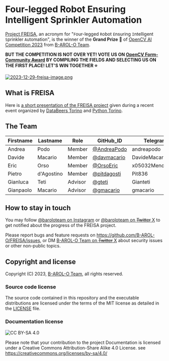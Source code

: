 # Four-legged Robot Ensuring Intelligent Sprinkler Automation

<!-- [![2023-10-28-freisa-landing-page.png](https://github.com/B-AROL-O/FREISA/assets/90387263/720b1270-4645-444d-8c37-23f423472d9a)](https://www.hackster.io/projects/845012) -->

[Project FREISA](https://www.hackster.io/projects/845012), an acronym for "`F`our-legged `R`obot `E`nsuring `I`ntelligent `S`prinkler `A`utomation", is the winner of the **Grand Prize** 🥇 of [OpenCV AI Competition 2023](https://www.hackster.io/contests/opencv-ai-competition-2023) from [B-AROL-O Team](https://github.com/B-AROL-O?view_as=public).

**BUT THE COMPETITION IS NOT OVER YET! VOTE US ON [OpenCV Form-Community Award](https://www.jotform.com/form/233544823564157) BY COMPILING THE FIELDS AND SELECTING US ON THE FIRST PLACE! LET'S WIN TOGETHER ⭐**

[![2023-12-29-freisa-image.png](https://github.com/B-AROL-O/FREISA/assets/90387263/395a7b23-75df-4d37-9ae5-e493044b0249)](https://www.jotform.com/form/233544823564157)

## What is FREISA

Here is [a short presentation of the FREISA project](https://video.linux.it/w/xq3Z9khHJGTzv2NsNc1gK7?start=9m37&stop=20m23) given during a recent event organized by [DataBeers Torino](https://twitter.com/databeerstorino) and [Python Torino](https://torino.python.it/).

## The Team


Firstname | Lastname   | Role    | GitHub_ID                                    | Telegram_ID
----------|------------|---------|----------------------------------------|---------------------
Andrea    | Podo       | Member  | [@AndreaPodo](https://github.com/AndreaPodo) | andreapodo
Davide    | Macario    | Member  | [@davmacario](https://github.com/davmacario) | DavideMacario
Eric      | Orso       | Member  | [@OrsoEric](https://github.com/OrsoEric)     | x05032MendicantBias
Pietro    | d'Agostino | Member  | [@pitdagosti](https://github.com/pitdagosti) | Pit836
Gianluca  | Teti       | Advisor | [@gteti](https://github.com/gteti)           | Gianteti
Gianpaolo | Macario    | Advisor | [@gmacario](https://github.com/gmacario)     | gmacario

## How to stay in touch

You may follow [@baroloteam on Instagram](https://instagram.com/baroloteam) or [@baroloteam on ~~Twitter~~ X](https://x.com/baroloteam) to get notified about the progress of the FREISA project.

Please report bugs and feature requests on <https://github.com/B-AROL-O/FREISA/issues>, or DM [B-AROL-O Team on ~~Twitter~~ X](https://x.com/baroloteam) about security issues or other non-public topics.

## Copyright and license

Copyright (C) 2023, [B-AROL-O Team](https://github.com/B-AROL-O), all rights reserved.

### Source code license

The source code contained in this repository and the executable distributions are licensed under the terms of the MIT license as detailed in the [LICENSE](LICENSE) file.

### Documentation license

![CC BY-SA 4.0](https://i.creativecommons.org/l/by-sa/4.0/88x31.png)

Please note that your contribution to the project Documentation is licensed under a Creative Commons Attribution-Share Alike 4.0 License. see <https://creativecommons.org/licenses/by-sa/4.0/>

<!-- EOF -->
